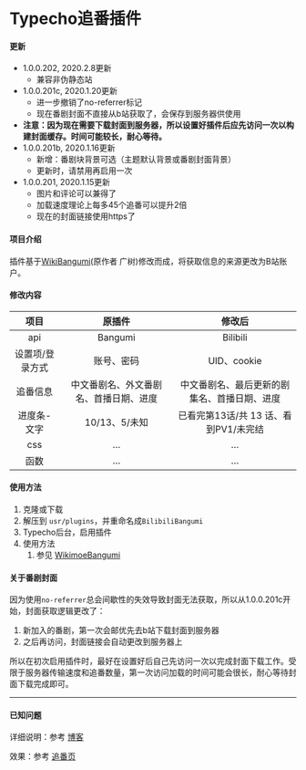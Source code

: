 # Typecho追番插件

#### 更新

- 1.0.0.202, 2020.2.8更新
	- 兼容非伪静态站
- 1.0.0.201c, 2020.1.20更新
	- 进一步撤销了no-referrer标记
	- 现在番剧封面不直接从b站获取了，会保存到服务器供使用
- **注意：因为现在需要下载封面到服务器，所以设置好插件后应先访问一次以构建封面缓存。时间可能较长，耐心等待。**
- 1.0.0.201b, 2020.1.16更新
	- 新增：番剧块背景可选（主题默认背景或番剧封面背景）
	- 更新时，请禁用再启用一次
- 1.0.0.201, 2020.1.15更新
	- 图片和评论可以兼得了
	- 加载速度理论上每多45个追番可以提升2倍
	- 现在的封面链接使用https了

#### 项目介绍
插件基于[WikiBangumi](https://www.wikimoe.com/?post=136)(原作者 广树)修改而成，将获取信息的来源更改为B站账户。

#### 修改内容

|      项目       |                 原插件                 |                    修改后                    |
| :-------------: | :------------------------------------: | :------------------------------------------: |
|       api       |                Bangumi                 |                   Bilibili                   |
| 设置项/登录方式 |               账号、密码               |                 UID、cookie                  |
|    追番信息     | 中文番剧名、外文番剧名、首播日期、进度 | 中文番剧名、最后更新的剧集名、首播日期、进度 |
|   进度条-文字   |             10/13、5/未知              |    已看完第13话/共 13 话、看到PV1/未完结     |
|       css       |                   …                    |                      …                       |
|      函数       |                   …                    |                      …                       |

#### 使用方法

1. 克隆或下载
2. 解压到 `usr/plugins`，并重命名成`BilibiliBangumi`
3. Typecho后台，启用插件
4. 使用方法
	1. 参见 [WikimoeBangumi](https://www.wikimoe.com/?post=136)

#### 关于番剧封面

因为使用`no-referrer`总会间歇性的失效导致封面无法获取，所以从1.0.0.201c开始，封面获取逻辑更改了：

1. 新加入的番剧，第一次会邮优先去b站下载封面到服务器
2. 之后再访问，封面链接会自动更改到服务器上

所以在初次启用插件时，最好在设置好后自己先访问一次以完成封面下载工作。受限于服务器传输速度和追番数量，第一次访问加载的时间可能会很长，耐心等待封面下载完成即可。

---

#### 已知问题

详细说明：参考 [博客](https://www.bwsl.wang/csother/85.html)

效果：参考 [追番页](http://58.87.102.195/bangumi.html)

